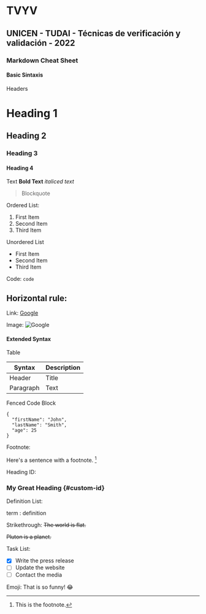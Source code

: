 # TVYV
## UNICEN - TUDAI - Técnicas de verificación y validación - 2022

### Markdown Cheat Sheet

#### Basic Sintaxis 

Headers
# Heading 1
## Heading 2
### Heading 3
#### Heading 4

Text
**Bold Text**
*italiced text*
> Blockquote

Ordered List:
1. First Item
2. Second Item
3. Third Item

Unordered List
- First Item
- Second Item
- Third Item

Code: `code`

Horizontal rule:
---

Link: [Google](https://www.google.com.ar)

Image: 
![Google](https://www.google.com/images/branding/googlelogo/2x/googlelogo_light_color_272x92dp.png)

#### Extended Syntax

Table

| Syntax | Description |
| ----------- | ----------- |
| Header | Title |
| Paragraph | Text |

Fenced Code Block

```
{
  "firstName": "John",
  "lastName": "Smith",
  "age": 25
}
```

Footnote:

Here's a sentence with a footnote. [^1]

[^1]: This is the footnote.

Heading ID:

### My Great Heading {#custom-id}

Definition List:

term
: definition

Strikethrough:
~~The world is flat.~~

~~Pluton is a planet.~~

Task List:
- [x] Write the press release
- [ ] Update the website
- [ ] Contact the media

Emoji:
That is so funny! :joy:



